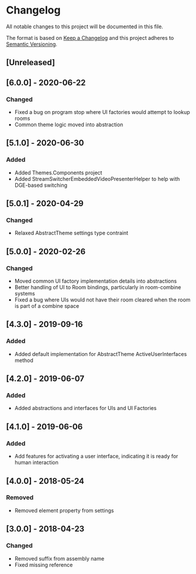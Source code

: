 # Changelog
All notable changes to this project will be documented in this file.

The format is based on [Keep a Changelog](http://keepachangelog.com/en/1.0.0/)
and this project adheres to [Semantic Versioning](http://semver.org/spec/v2.0.0.html).

## [Unreleased]

## [6.0.0] - 2020-06-22
### Changed
 - Fixed a bug on program stop where UI factories would attempt to lookup rooms
 - Common theme logic moved into abstraction

## [5.1.0] - 2020-06-30
### Added
 - Added Themes.Components project
 - Added StreamSwitcherEmbeddedVideoPresenterHelper to help with DGE-based switching

## [5.0.1] - 2020-04-29
### Changed
 - Relaxed AbstractTheme settings type contraint

## [5.0.0] - 2020-02-26
### Changed
 - Moved common UI factory implementation details into abstractions
 - Better handling of UI to Room bindings, particularly in room-combine systems
 - Fixed a bug where UIs would not have their room cleared when the room is part of a combine space

## [4.3.0] - 2019-09-16
### Added
 - Added default implementation for AbstractTheme ActiveUserInterfaces method

## [4.2.0] - 2019-06-07
### Added
 - Added abstractions and interfaces for UIs and UI Factories

## [4.1.0] - 2019-06-06
### Added
 - Add features for activating a user interface, indicating it is ready for human interaction

## [4.0.0] - 2018-05-24
### Removed
 - Removed element property from settings

## [3.0.0] - 2018-04-23
### Changed
 - Removed suffix from assembly name
 - Fixed missing reference
